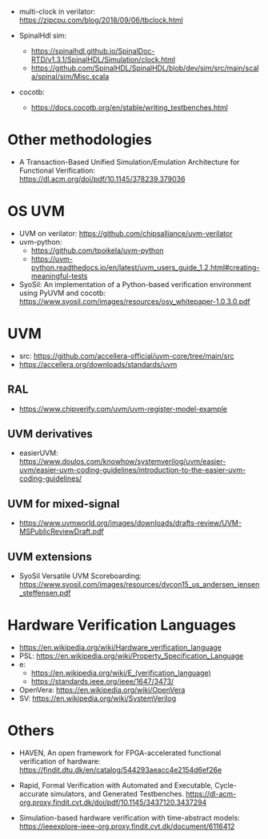 

- multi-clock in verilator: https://zipcpu.com/blog/2018/09/06/tbclock.html


- SpinalHdl sim: 
  - https://spinalhdl.github.io/SpinalDoc-RTD/v1.3.1/SpinalHDL/Simulation/clock.html
  - https://github.com/SpinalHDL/SpinalHDL/blob/dev/sim/src/main/scala/spinal/sim/Misc.scala

- cocotb:
  - https://docs.cocotb.org/en/stable/writing_testbenches.html


# Other methodologies
- A Transaction-Based Unified Simulation/Emulation
Architecture for Functional Verification: https://dl.acm.org/doi/pdf/10.1145/378239.379036

# OS UVM
  - UVM on verilator: https://github.com/chipsalliance/uvm-verilator
  - uvm-python: 
    - https://github.com/tpoikela/uvm-python
    - https://uvm-python.readthedocs.io/en/latest/uvm_users_guide_1.2.html#creating-meaningful-tests
  - SyoSil: An implementation of a Python-based verification
environment using PyUVM and cocotb: https://www.syosil.com/images/resources/osv_whitepaper-1.0.3.0.pdf

# UVM
- src: https://github.com/accellera-official/uvm-core/tree/main/src
- https://accellera.org/downloads/standards/uvm

## RAL
- https://www.chipverify.com/uvm/uvm-register-model-example

## UVM derivatives
- easierUVM: https://www.doulos.com/knowhow/systemverilog/uvm/easier-uvm/easier-uvm-coding-guidelines/introduction-to-the-easier-uvm-coding-guidelines/


## UVM for mixed-signal
- https://www.uvmworld.org/images/downloads/drafts-review/UVM-MSPublicReviewDraft.pdf

## UVM extensions
- SyoSil Versatile UVM Scoreboarding: https://www.syosil.com/images/resources/dvcon15_us_andersen_jensen_steffensen.pdf

# Hardware Verification Languages
- https://en.wikipedia.org/wiki/Hardware_verification_language
- PSL: https://en.wikipedia.org/wiki/Property_Specification_Language
- e: 
  - https://en.wikipedia.org/wiki/E_(verification_language)
  - https://standards.ieee.org/ieee/1647/3473/
- OpenVera: https://en.wikipedia.org/wiki/OpenVera
- SV: https://en.wikipedia.org/wiki/SystemVerilog


# Others
- HAVEN, An open framework for FPGA-accelerated functional verification of hardware: https://findit.dtu.dk/en/catalog/544293aeacc4e2154d6ef26e

- Rapid, Formal Verification with Automated and Executable,
Cycle-accurate simulators, and Generated Testbenches. https://dl-acm-org.proxy.findit.cvt.dk/doi/pdf/10.1145/3437120.3437294

- Simulation-based hardware verification with time-abstract models: https://ieeexplore-ieee-org.proxy.findit.cvt.dk/document/6116412
